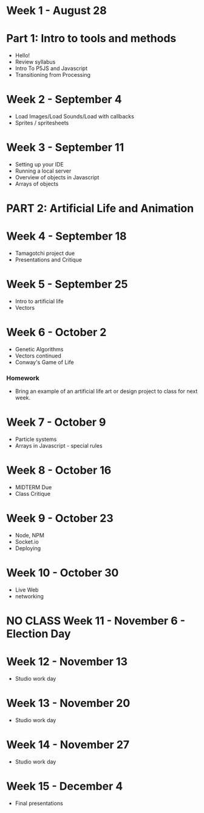 # Week 1 - August 28

# Part 1: Intro to tools and methods

* Hello!
* Review syllabus
* Intro To P5JS and Javascript
* Transitioning from Processing

# Week 2 - September 4
* Load Images/Load Sounds/Load with callbacks
* Sprites / spritesheets

# Week 3 - September 11
* Setting up your IDE
* Running a local server
* Overview of objects in Javascript
* Arrays of objects

# PART 2: Artificial Life and Animation

# Week 4 - September 18
* Tamagotchi project due
* Presentations and Critique

# Week 5 - September 25
* Intro to artificial life
* Vectors

# Week 6 - October 2
* Genetic Algorithms
* Vectors continued
* Conway's Game of Life

### Homework
* Bring an example of an artificial life art or design project to class for next week.

# Week 7 - October 9
* Particle systems
* Arrays in Javascript - special rules

# Week 8 - October 16
* MIDTERM Due
* Class Critique

# Week 9 - October 23
* Node, NPM
* Socket.io
* Deploying

# Week 10 - October 30
* Live Web
* networking

# NO CLASS Week 11 - November 6 - Election Day

# Week 12 - November 13
* Studio work day

# Week 13 - November 20
* Studio work day

# Week 14 - November 27
* Studio work day

# Week 15 - December 4
* Final presentations
